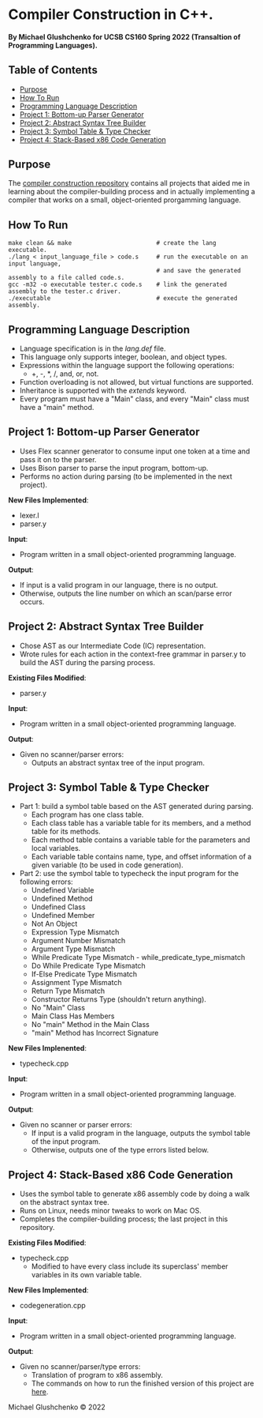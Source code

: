 # Compiler Construction in C++.
#### By Michael Glushchenko for UCSB CS160 Spring 2022 (Transaltion of Programming Languages).

## Table of Contents
* [Purpose](https://github.com/mglush/compiler-construction/blob/main/README.md#purpose)
* [How To Run](https://github.com/mglush/compiler-construction/blob/main/README.md#how-to-run)
* [Programming Language Description](https://github.com/mglush/compiler-construction/blob/main/README.md#programming-language-description)
* [Project 1: Bottom-up Parser Generator](https://github.com/mglush/compiler-construction/blob/main/README.md#project-1-bottom-up-parser-generator)
* [Project 2: Abstract Syntax Tree Builder](https://github.com/mglush/compiler-construction/blob/main/README.md#project-2-abstract-syntax-tree-builder)
* [Project 3: Symbol Table & Type Checker](https://github.com/mglush/compiler-construction/blob/main/README.md#project-3-symbol-table-type-checker)
* [Project 4: Stack-Based x86 Code Generation](https://github.com/mglush/compiler-construction/blob/main/README.md#project-4-stack-based-x86-code-generation)

## Purpose
The [compiler construction repository](https://github.com/mglush/compiler-construction/blob/main/README.md) contains all projects that aided me in learning about the compiler-building process and in actually implementing a compiler that works on a small, object-oriented prorgamming language.

## How To Run
~~~
make clean && make                        # create the lang executable.
./lang < input_language_file > code.s     # run the executable on an input language,
                                          # and save the generated assembly to a file called code.s.
gcc -m32 -o executable tester.c code.s    # link the generated assembly to the tester.c driver.
./executable                              # execute the generated assembly.
~~~

## Programming Language Description
  - Language specification is in the *lang.def* file.
  - This language only supports integer, boolean, and object types.
  - Expressions within the language support the following operations:
    - +, -, *, /, and, or, not.
  - Function overloading is not allowed, but virtual functions are supported.
  - Inheritance is supported with the *extends* keyword.
  - Every program must have a "Main" class, and every "Main" class must have a "main" method.

## Project 1: Bottom-up Parser Generator
- Uses Flex scanner generator to consume input one token at a time and pass it on to the parser.
- Uses Bison parser to parse the input program, bottom-up.
- Performs no action during parsing (to be implemented in the next project).

**New Files Implemented**:
  - lexer.l
  - parser.y

**Input**:
  - Program written in a small object-oriented programming language.

**Output**:
  - If input is a valid program in our language, there is no output.
  - Otherwise, outputs the line number on which an scan/parse error occurs.

## Project 2: Abstract Syntax Tree Builder
- Chose AST as our Intermediate Code (IC) representation.
- Wrote rules for each action in the context-free grammar in parser.y to build the AST during the parsing process.

**Existing Files Modified**:
  - parser.y

**Input**:
  - Program written in a small object-oriented programming language.

**Output**:
  - Given no scanner/parser errors:
    - Outputs an abstract syntax tree of the input program.

## Project 3: Symbol Table & Type Checker
- Part 1: build a symbol table based on the AST generated during parsing.
  - Each program has one class table.
  - Each class table has a variable table for its members, and a method table for its methods.
  - Each method table contains a variable table for the parameters and local variables.
  - Each variable table contains name, type, and offset information of a given variable (to be used in code generation).
- Part 2: use the symbol table to typecheck the input program for the following errors:
  - Undefined Variable
  - Undefined Method
  - Undefined Class
  - Undefined Member
  - Not An Object
  - Expression Type Mismatch
  - Argument Number Mismatch
  - Argument Type Mismatch
  - While Predicate Type Mismatch - while_predicate_type_mismatch
  - Do While Predicate Type Mismatch
  - If-Else Predicate Type Mismatch
  - Assignment Type Mismatch
  - Return Type Mismatch
  - Constructor Returns Type (shouldn't return anything).
  - No "Main" Class
  - Main Class Has Members
  - No "main" Method in the Main Class
  - "main" Method has Incorrect Signature

**New Files Implenented**:
  - typecheck.cpp

**Input**:
  - Program written in a small object-oriented programming language.

**Output**:
  - Given no scanner or parser errors:
    - If input is a valid program in the language, outputs the symbol table of the input program.
    - Otherwise, outputs one of the type errors listed below.

## Project 4: Stack-Based x86 Code Generation
- Uses the symbol table to generate x86 assembly code by doing a walk on the abstract syntax tree.
- Runs on Linux, needs minor tweaks to work on Mac OS.
- Completes the compiler-building process; the last project in this repository.

**Existing Files Modified**:
  - typecheck.cpp
    - Modified to have every class include its superclass' member variables in its own variable table.

**New Files Implemented**:
  - codegeneration.cpp

**Input**:
  - Program written in a small object-oriented programming language.

**Output**:
  - Given no scanner/parser/type errors:
    - Translation of program to x86 assembly.
    - The commands on how to run the finished version of this project are [here](https://github.com/mglush/compiler-construction/blob/main/README.md#how-to-run).

Michael Glushchenko &copy; 2022
